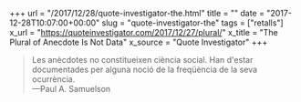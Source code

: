 +++
url = "/2017/12/28/quote-investigator-the.html"
title = ""
date = "2017-12-28T10:07:00+00:00"
slug = "quote-investigator-the"
tags = ["retalls"]
x_url = "https://quoteinvestigator.com/2017/12/27/plural/"
x_title = "The Plural of Anecdote Is Not Data"
x_source = "Quote Investigator"
+++


> Les anècdotes no constitueixen ciència social. Han d'estar documentades per alguna noció de la freqüència de la seva ocurrència.  
> —Paul A. Samuelson
